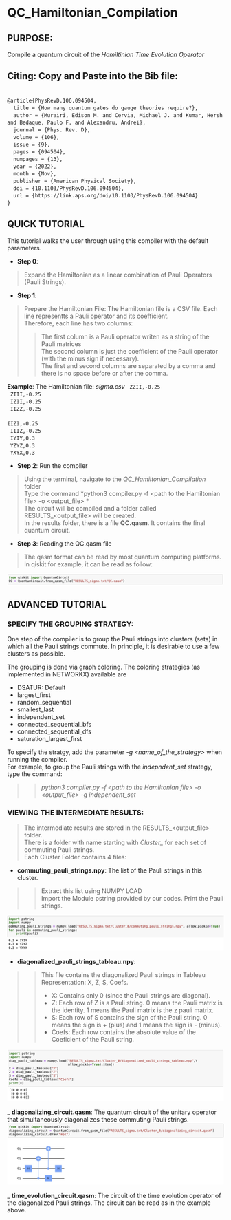 # QC_Hamiltonian_Compilation

## PURPOSE: 
Compile a quantum circuit of the *Hamiltinian Time Evolution Operator*

## Citing: Copy and Paste into the Bib file:
<code>
@article{PhysRevD.106.094504, 
  title = {How many quantum gates do gauge theories require?}, 
  author = {Murairi, Edison M. and Cervia, Michael J. and Kumar, Hersh and Bedaque, Paulo F. and Alexandru, Andrei}, 
  journal = {Phys. Rev. D}, 
  volume = {106}, 
  issue = {9}, 
  pages = {094504}, 
  numpages = {13}, 
  year = {2022}, 
  month = {Nov}, 
  publisher = {American Physical Society}, 
  doi = {10.1103/PhysRevD.106.094504}, 
  url = {https://link.aps.org/doi/10.1103/PhysRevD.106.094504} 
}
</code>


## QUICK TUTORIAL
This tutorial walks the user through using this compiler with the default parameters. <br> 
- __Step 0__:
> Expand the Hamiltonian as a linear combination of Pauli Operators (Pauli Strings).
- __Step 1__:
> Prepare the Hamiltonian File:
The Hamiltonian file is a CSV file. Each line representts a Pauli operator and its coefficient. <br>
Therefore, each line has two columns:
> > The first column is a Pauli operator writen as a string of the Pauli matrices <br>
> > The second column is just the coefficient of the Pauli operator (with the minus sign if necessary). <br>
> > The first and second columns are separated by a comma and there is no space before or after the comma. 

__Example__: The Hamiltonian file: *sigma.csv* 
<code>
ZZII,-0.25 <br>
ZIII,-0.25 <br>
IZII,-0.25 <br>
IIZZ,-0.25 <br>
IIZI,-0.25 <br>
IIIZ,-0.25 <br>
IYIY,0.3 <br>
YZYZ,0.3 <br>
YXYX,0.3 
</code>

- __Step 2__: Run the compiler <br>
> Using the terminal, navigate to the *QC_Hamiltonian_Compilation* folder <br>
> Type the command *python3 compiler.py -f \<path to the Hamiltonian file\>  -o \<output_file\> * <br>
> The circuit will be compiled and a folder called RESULTS_\<output_file\> will be created. <br>
> In the results folder, there is a file __QC.qasm__. It contains the final quantum circuit. <br>

- __Step 3__: Reading the QC.qasm file  <br>
> The qasm format can be read by most quantum computing platforms. 
> In qiskit for example, it can be read as follow: <br>
<img src="examples/read_QC_example.jpg" alt="Alt text" title="Read the Quantum Circuit">

## ADVANCED TUTORIAL

### SPECIFY THE GROUPING STRATEGY:
One step of the compiler is to group the Pauli strings into clusters (sets) in which all the Pauli strings commute. 
In principle, it is desirable to use a few clusters as possible. <br>

The grouping is done via graph coloring. The coloring strategies (as implemented in NETWORKX) available are 
- DSATUR: Default <br>
- largest_first <br>
- random_sequential <br>
- smallest_last <br>
- independent_set <br>
- connected_sequential_bfs <br>
- connected_sequential_dfs <br>
- saturation_largest_first <br>

To specify the stratgy, add the parameter *-g \<name_of_the_strategy\>* when running the compiler. <br>
For example, to group the Pauli strings with the *indepndent_set* strategy, type the command: <br>
> > *python3 compiler.py -f \<path to the Hamiltonian file\>  -o \<output_file\> -g independent_set* <br>


### VIEWING THE INTERMEDIATE RESULTS:
> The intermediate results are stored in the RESULTS_\<output_file\> folder. <br>
> There is a folder with name starting with *Cluster_* for each set of commuting Pauli strings. <br>
> Each Cluster Folder contains 4 files:
- __commuting_pauli_strings.npy__: The list of the Pauli strings in this cluster. <br>
> > Extract this list using NUMPY LOAD <br>
> > Import the Module pstring provided by our codes. Print the Pauli strings. <br> 
<img src="examples/print_commuting_paulis.jpg" alt="Alt text" title="Print the Commuting Paulis Example">

- __diagonalized_pauli_strings_tableau.npy__:
> > This file contains the diagonalized Pauli strings in Tableau Representation: X, Z, S, Coefs. <br>
> > - X: Contains only 0 (since the Pauli strings are diagonal). <br>
> > - Z: Each row of Z is a Pauli string. 0 means the Pauli matrix is the identity. 1 means the Pauli matrix is the z pauli matrix. <br>
> > - S: Each row of S contains the sign of the Pauli string. 0 means the sign is + (plus) and 1 means the sign is - (minus).
> > - Coefs: Each row contains the absolute value of the Coeficient of the Pauli string.
<img src="examples/diag_tableau_example.jpg" alt="Alt text" title="Read the Diagonalized Paulis Example">

_ **diagonalizing_circuit.qasm**: The quantum circuit of the unitary operator that simultaneously diagonalizes these commuting Pauli strings. 
<img src="examples/diagonalizing_circ_example.jpg" alt="Alt text" title="Read a Diagonalizing Circuit">

_ __time_evolution_circuit.qasm__: The circuit of the time evolution operator of the diagonalized Pauli strings. 
The circuit can be read as in the example above.
